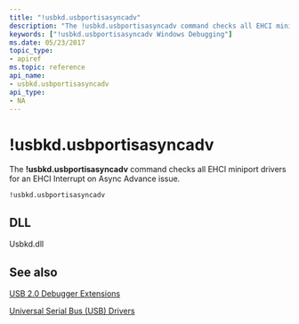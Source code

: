 ```yaml
---
title: "!usbkd.usbportisasyncadv"
description: "The !usbkd.usbportisasyncadv command checks all EHCI miniport drivers for an EHCI Interrupt on Async Advance issue."
keywords: ["!usbkd.usbportisasyncadv Windows Debugging"]
ms.date: 05/23/2017
topic_type:
- apiref
ms.topic: reference
api_name:
- usbkd.usbportisasyncadv
api_type:
- NA
---
```


# !usbkd.usbportisasyncadv

The **!usbkd.usbportisasyncadv** command checks all EHCI miniport drivers for an EHCI Interrupt on Async Advance issue.

```dbgcmd
!usbkd.usbportisasyncadv
```

## DLL

Usbkd.dll

## See also

[USB 2.0 Debugger Extensions](usb-2-0-extensions.md)

[Universal Serial Bus (USB) Drivers](../usbcon/index.md)
